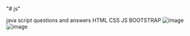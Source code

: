 "# js" 

java script questions and answers
HTML
CSS
JS
BOOTSTRAP
![image](https://user-images.githubusercontent.com/79041670/188262644-8a65441d-78f5-4881-92eb-27de281d8478.png)
![image](https://user-images.githubusercontent.com/79041670/188262662-c7449028-4820-428d-9727-4050df03f058.png)
